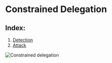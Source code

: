 # Constrained Delegation


## Index:
  
  1. [Detection](#detection)
  2. [Attack](#attack)

![Constrained delegation](Constrainer_Delegation.png)
